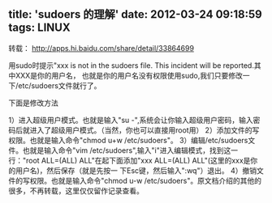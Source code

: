 title: 'sudoers 的理解'
date: 2012-03-24 09:18:59
tags: LINUX
---

转载： http://apps.hi.baidu.com/share/detail/33864699

用sudo时提示"xxx is not in the sudoers file. This incident will be reported.其中XXX是你的用户名，
也就是你的用户名没有权限使用sudo,我们只要修改一下/etc/sudoers文件就行了。

下面是修改方法

1）进入超级用户模式。也就是输入"su -",系统会让你输入超级用户密码，输入密码后就进入了超级用户模式。（当然，你也可以直接用root用） 
2）添加文件的写权限。也就是输入命令"chmod u+w /etc/sudoers"。 
3）编辑/etc/sudoers文件。也就是输入命令"vim /etc/sudoers",输入"i"进入编辑模式，找到这一 行："root 
ALL=(ALL) ALL"在起下面添加"xxx ALL=(ALL) ALL"(这里的xxx是你的用户名)，然后保存（就是先按一 
下Esc键，然后输入":wq"）退出。 
4）撤销文件的写权限。也就是输入命令"chmod u-w /etc/sudoers"。原文档介绍的其他的很多，不再转载，这里仅仅留作记录查看。                                   